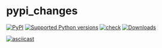 # pypi_changes

[![PyPI](https://img.shields.io/pypi/v/pypi-changes?style=flat-square)](https://pypi.org/project/pypi-changes/)
[![Supported Python
versions](https://img.shields.io/pypi/pyversions/pypi-changes.svg)](https://pypi.org/project/pypi-changes/)
[![check](https://github.com/gaborbernat/pypi_changes/actions/workflows/check.yaml/badge.svg)](https://github.com/gaborbernat/pypi_changes/actions/workflows/check.yaml)
[![Downloads](https://static.pepy.tech/badge/pypi-changes/month)](https://pepy.tech/project/pypi-changes)

[![asciicast](https://asciinema.org/a/446966.svg)](https://asciinema.org/a/446966)
